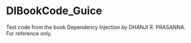 # DIBookCode_Guice

Test code from the book Dependency Injection by DHANJI R. PRASANNA. For reference only.
